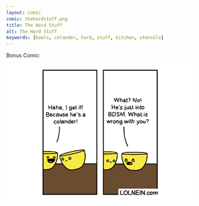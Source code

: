 ```yaml
---
layout: comic
comic: thehardstuff.png
title: The Hard Stuff
alt: The Hard Stuff
keywords: [bowls, colander, hard, stuff, kitchen, utensils]
---
```


Bonus Comic:

![The Hard Stuff Bonus](/images/thehardstuff_bonus.png)